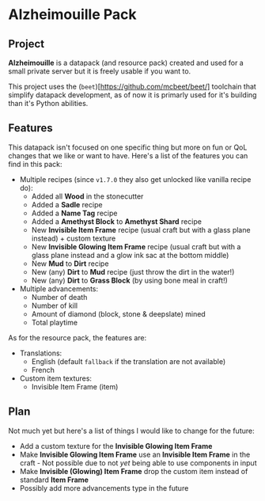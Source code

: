 # Alzheimouille Pack

## Project

**Alzheimouille** is a datapack (and resource pack) created and used for a small private server but it is freely usable if you want to.

This project uses the (`beet`)[https://github.com/mcbeet/beet/] toolchain that simplify datapack development, as of now it is primarly used for it's building than it's Python abilities.

## Features

This datapack isn't focused on one specific thing but more on fun or QoL changes that we like or want to have. Here's a list of the features you can find in this pack:

- Multiple recipes (since `v1.7.0` they also get unlocked like vanilla recipe do):
  - Added all **Wood** in the stonecutter
  - Added a **Sadle** recipe
  - Added a **Name Tag** recipe
  - Added a **Amethyst Block** to **Amethyst Shard** recipe
  - New **Invisible Item Frame** recipe (usual craft but with a glass plane instead) + custom texture
  - New **Invisible Glowing Item Frame** recipe (usual craft but with a glass plane instead and a glow ink sac at the bottom middle)
  - New **Mud** to **Dirt** recipe
  - New (any) **Dirt** to **Mud** recipe (just throw the dirt in the water!)
  - New (any) **Dirt** to **Grass Block** (by using bone meal in craft!)
- Multiple advancements:
  - Number of death
  - Number of kill
  - Amount of diamond (block, stone & deepslate) mined
  - Total playtime

As for the resource pack, the features are:
- Translations:
  - English (default `fallback` if the translation are not available)
  - French
- Custom item textures:
  - Invisible Item Frame (item)

## Plan

Not much yet but here's a list of things I would like to change for the future:

- Add a custom texture for the **Invisible Glowing Item Frame**
- Make **Invisible Glowing Item Frame** use an **Invisible Item Frame** in the craft - Not possible due to not *yet* being able to use components in input
- Make **Invisible (Glowing) Item Frame** drop the custom item instead of standard **Item Frame**
- Possibly add more advancements type in the future